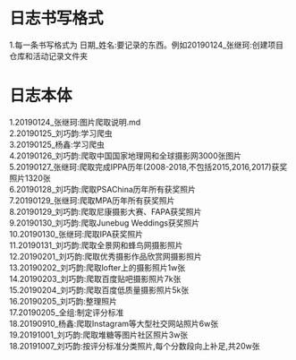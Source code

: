 # 日志书写格式

1.每一条书写格式为 日期_姓名:要记录的东西。例如20190124\_张继珂:创建项目仓库和活动记录文件夹



# 日志本体

1.20190124\_张继珂:图片爬取说明.md  
2.20190125\_刘巧韵:学习爬虫  
3.20190125\_杨鑫:学习爬虫  
4.20190126\_刘巧韵:爬取中国国家地理网和全球摄影网3000张图片  
5.20190127\_张继珂:爬取完成IPPA历年(2008-2018,不包括2015,2016,2017)获奖照片1320张  
6.20190128\_刘巧韵:爬取PSAChina历年所有获奖照片  
7.20190129\_张继珂:爬取MPA历年所有获奖照片  
8.20190129\_刘巧韵:爬取尼康摄影大赛、FAPA获奖照片  
9.20190130\_刘巧韵:爬取Junebug Weddings获奖照片  
10.20190130\_张继珂:爬取IPA获奖照片  
11.20190131\_刘巧韵:爬取全景网和蜂鸟网摄影照片  
12.20190201\_刘巧韵:爬取优秀摄影作品欣赏网摄影照片  
13.20190202\_刘巧韵:爬取lofter上的摄影照片1w张  
14.20190203\_刘巧韵:爬取百度贴吧摄影照片7k张  
15.20190204\_刘巧韵:爬取百度低质量摄影照片5k张  
16.20190205\_刘巧韵:整理照片  
17.20190205\_全组:制定评分标准  
18.20190910\_杨鑫:爬取Instagram等大型社交网站照片6w张  
19.20191001\_刘巧韵:爬取堆糖等图片社区照片3w张  
18.20191007\_刘巧韵:按评分标准分类照片,每个分数段向上补足,共20w张  
